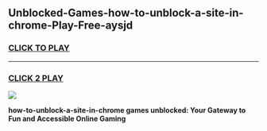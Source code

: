 
## Unblocked-Games-how-to-unblock-a-site-in-chrome-Play-Free-aysjd
<h3>
<a href="https://premium76.site?title=how-to-unblock-a-site-in-chrome&ref=23A">CLICK TO PLAY</a></h3>
<hr>

<h3>
<a href="https://premium76.site?title=how-to-unblock-a-site-in-chrome&ref=23A">CLICK 2 PLAY</a>
  
</h3>

<a href="https://premium76.site?title=how-to-unblock-a-site-in-chrome&ref=23A"><img src="https://clearcache.store/games.png"></a>


**how-to-unblock-a-site-in-chrome games unblocked: Your Gateway to Fun and Accessible Online Gaming**
